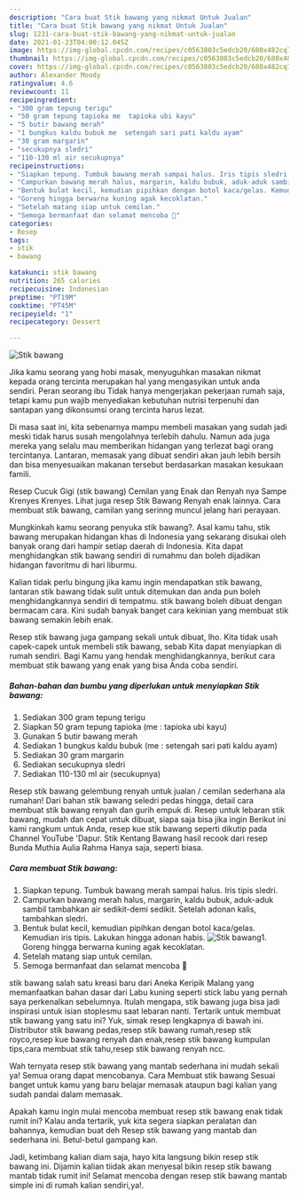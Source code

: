 ```yaml
---
description: "Cara buat Stik bawang yang nikmat Untuk Jualan"
title: "Cara buat Stik bawang yang nikmat Untuk Jualan"
slug: 1231-cara-buat-stik-bawang-yang-nikmat-untuk-jualan
date: 2021-01-23T04:00:12.045Z
image: https://img-global.cpcdn.com/recipes/c0563803c5edcb20/680x482cq70/stik-bawang-foto-resep-utama.jpg
thumbnail: https://img-global.cpcdn.com/recipes/c0563803c5edcb20/680x482cq70/stik-bawang-foto-resep-utama.jpg
cover: https://img-global.cpcdn.com/recipes/c0563803c5edcb20/680x482cq70/stik-bawang-foto-resep-utama.jpg
author: Alexander Moody
ratingvalue: 4.6
reviewcount: 11
recipeingredient:
- "300 gram tepung terigu"
- "50 gram tepung tapioka me  tapioka ubi kayu"
- "5 butir bawang merah"
- "1 bungkus kaldu bubuk me  setengah sari pati kaldu ayam"
- "30 gram margarin"
- "secukupnya sledri"
- "110-130 ml air secukupnya"
recipeinstructions:
- "Siapkan tepung. Tumbuk bawang merah sampai halus. Iris tipis sledri."
- "Campurkan bawang merah halus, margarin, kaldu bubuk, aduk-aduk sambil tambahkan air sedikit-demi sedikit. Setelah adonan kalis, tambahkan sledri."
- "Bentuk bulat kecil, kemudian pipihkan dengan botol kaca/gelas. Kemudian iris tipis. Lakukan hingga adonan habis."
- "Goreng hingga berwarna kuning agak kecoklatan."
- "Setelah matang siap untuk cemilan."
- "Semoga bermanfaat dan selamat mencoba 🤗"
categories:
- Resep
tags:
- stik
- bawang

katakunci: stik bawang 
nutrition: 265 calories
recipecuisine: Indonesian
preptime: "PT19M"
cooktime: "PT45M"
recipeyield: "1"
recipecategory: Dessert

---
```



![Stik bawang](https://img-global.cpcdn.com/recipes/c0563803c5edcb20/680x482cq70/stik-bawang-foto-resep-utama.jpg)

Jika kamu seorang yang hobi masak, menyuguhkan masakan nikmat kepada orang tercinta merupakan hal yang mengasyikan untuk anda sendiri. Peran seorang ibu Tidak hanya mengerjakan pekerjaan rumah saja, tetapi kamu pun wajib menyediakan kebutuhan nutrisi terpenuhi dan santapan yang dikonsumsi orang tercinta harus lezat.

Di masa  saat ini, kita sebenarnya mampu membeli masakan yang sudah jadi meski tidak harus susah mengolahnya terlebih dahulu. Namun ada juga mereka yang selalu mau memberikan hidangan yang terlezat bagi orang tercintanya. Lantaran, memasak yang dibuat sendiri akan jauh lebih bersih dan bisa menyesuaikan makanan tersebut berdasarkan masakan kesukaan famili. 

Resep Cucuk Gigi (stik bawang) Cemilan yang Enak dan Renyah nya Sampe Krenyes Krenyes. Lihat juga resep Stik Bawang Renyah enak lainnya. Cara membuat stik bawang, camilan yang serinng muncul jelang hari perayaan.

Mungkinkah kamu seorang penyuka stik bawang?. Asal kamu tahu, stik bawang merupakan hidangan khas di Indonesia yang sekarang disukai oleh banyak orang dari hampir setiap daerah di Indonesia. Kita dapat menghidangkan stik bawang sendiri di rumahmu dan boleh dijadikan hidangan favoritmu di hari liburmu.

Kalian tidak perlu bingung jika kamu ingin mendapatkan stik bawang, lantaran stik bawang tidak sulit untuk ditemukan dan anda pun boleh menghidangkannya sendiri di tempatmu. stik bawang boleh dibuat dengan bermacam cara. Kini sudah banyak banget cara kekinian yang membuat stik bawang semakin lebih enak.

Resep stik bawang juga gampang sekali untuk dibuat, lho. Kita tidak usah capek-capek untuk membeli stik bawang, sebab Kita dapat menyiapkan di rumah sendiri. Bagi Kamu yang hendak menghidangkannya, berikut cara membuat stik bawang yang enak yang bisa Anda coba sendiri.

<!--inarticleads1-->

##### Bahan-bahan dan bumbu yang diperlukan untuk menyiapkan Stik bawang:

1. Sediakan 300 gram tepung terigu
1. Siapkan 50 gram tepung tapioka (me : tapioka ubi kayu)
1. Gunakan 5 butir bawang merah
1. Sediakan 1 bungkus kaldu bubuk (me : setengah sari pati kaldu ayam)
1. Sediakan 30 gram margarin
1. Sediakan secukupnya sledri
1. Sediakan 110-130 ml air (secukupnya)


Resep stik bawang gelembung renyah untuk jualan / cemilan sederhana ala rumahan! Dari bahan stik bawang seledri pedas hingga, detail cara membuat stik bawang renyah dan gurih empuk di. Resep untuk lebaran stik bawang, mudah dan cepat untuk dibuat, siapa saja bisa jika ingin Berikut ini kami rangkum untuk Anda, resep kue stik bawang seperti dikutip pada Channel YouTube &#39;Dapur. Stik Kentang Bawang hasil recook dari resep Bunda Muthia Aulia Rahma Hanya saja, seperti biasa. 

<!--inarticleads2-->

##### Cara membuat Stik bawang:

1. Siapkan tepung. Tumbuk bawang merah sampai halus. Iris tipis sledri.
1. Campurkan bawang merah halus, margarin, kaldu bubuk, aduk-aduk sambil tambahkan air sedikit-demi sedikit. Setelah adonan kalis, tambahkan sledri.
1. Bentuk bulat kecil, kemudian pipihkan dengan botol kaca/gelas. Kemudian iris tipis. Lakukan hingga adonan habis.
<img src="https://img-global.cpcdn.com/steps/d1cb97ca54d2c602/160x128cq70/stik-bawang-langkah-memasak-3-foto.jpg" alt="Stik bawang">1. Goreng hingga berwarna kuning agak kecoklatan.
1. Setelah matang siap untuk cemilan.
1. Semoga bermanfaat dan selamat mencoba 🤗


stik bawang salah satu kreasi baru dari Aneka Keripik Malang yang memanfaatkan bahan dasar dari Labu kuning seperti stick labu yang pernah saya perkenalkan sebelumnya. Itulah mengapa, stik bawang juga bisa jadi inspirasi untuk isian stoplesmu saat lebaran nanti. Tertarik untuk membuat stik bawang yang satu ini? Yuk, simak resep lengkapnya di bawah ini. Distributor stik bawang pedas,resep stik bawang rumah,resep stik royco,resep kue bawang renyah dan enak,resep stik bawang kumpulan tips,cara membuat stik tahu,resep stik bawang renyah ncc. 

Wah ternyata resep stik bawang yang mantab sederhana ini mudah sekali ya! Semua orang dapat mencobanya. Cara Membuat stik bawang Sesuai banget untuk kamu yang baru belajar memasak ataupun bagi kalian yang sudah pandai dalam memasak.

Apakah kamu ingin mulai mencoba membuat resep stik bawang enak tidak rumit ini? Kalau anda tertarik, yuk kita segera siapkan peralatan dan bahannya, kemudian buat deh Resep stik bawang yang mantab dan sederhana ini. Betul-betul gampang kan. 

Jadi, ketimbang kalian diam saja, hayo kita langsung bikin resep stik bawang ini. Dijamin kalian tiidak akan menyesal bikin resep stik bawang mantab tidak rumit ini! Selamat mencoba dengan resep stik bawang mantab simple ini di rumah kalian sendiri,ya!.

